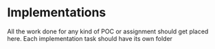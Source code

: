 # Implementations

All the work done for any kind of POC or assignment should get placed here. Each implementation task should have its own folder